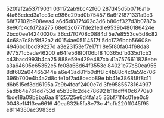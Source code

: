 520faf2a537f9031
031172ab9bc42f60
287d45d5b07f6a1b
4fa66cded3a1cc3e
c986c29bd0b75457
6a6f2f871331a9c3
68f77102b908eea4
a6d5d087f462c3d6
b86df327d3b0787b
8e96fc4cfd72a275
68e02c077fde21ed
e9539b480186424e
2bcd0ee14240020a
36cd7f0708c0884d
5e7e8553ce5d8c82
4c68a7c8bf8f32a2
d0154ae05114517f
5dc1726bcb56608e
4946bc1bcd99227d
a3e23153ef7e17f1
8e5f80fa04f68da8
977571c5ade46200
e64fe568f0f06bf8
10365dfb335d1cb3
c43bacd993b4ca25
888e59e429e487cb
41a7576611828ebe
a3a64605c65352e5
fc08a66d64f3553e
84021e77c80ea955
8df682a04465344e
a6e43ad81fb0dff8
c4b88c4c9a59c706
396b700e4b4a2d8c
fe1bf7ad8cecb89e
bb41e3868f8f8c11
d6b515ef3dd6195a
7c9b4fcaf2400e7d
3fe9585578164937
5adb64e761dd753d
e5b351c2dec78692
b11ddff40c6770a0
fbde18a09b8ba6aa
8125725e6d4fa1a5
33bf71f4c01ee0c9
0048e1f413ea6616
40ea632b5fa8e73c
41cfb220ff045f95
e8114380ac3983cd
